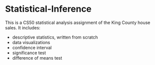 # Statistical-Inference
This is a CS50 statistical analysis assignment of the King County house sales. 
It includes:
- descriptive statistics, written from scratch 
- data visualizations
- confidence interval 
- significance test
- difference of means test

